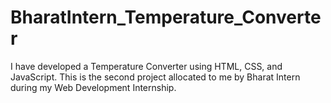 # BharatIntern_Temperature_Converter
I have developed a Temperature Converter using HTML, CSS, and JavaScript. This is the second project allocated to me by Bharat Intern during my Web Development Internship.
